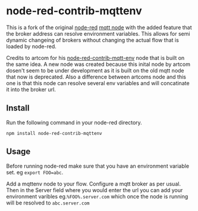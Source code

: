 # node-red-contrib-mqttenv

This is a fork of the original [node-red](https://github.com/node-red/node-red) [mqtt node](https://github.com/node-red/node-red/tree/master/nodes/core/io) with the added feature that the broker address can resolve environment variables. This allows for semi dynamic changeing of brokers without changing the actual flow that is loaded by node-red.

Credits to artcom for his [node-red-contrib-mqtt-env](https://github.com/artcom/node-red-contrib-mqtt-env) node that is built on the same idea. A new node was created because this inital node by artcom dosen't seem to be under development as it is built on the old mqtt node that now is deprecated. Also a difference between artcoms node and this one is that this node can resolve several env variables and will concatinate it into the broker url.

## Install
Run the following command in your node-red directory.
```
npm install node-red-contrib-mqttenv
```

## Usage
Before running node-red make sure that you have an environment variable set. eg `export FOO=abc`.

Add a mqttenv node to your flow. Configure a mqtt broker as per usual. Then in the Server field where you would enter the url you can add your environment varibles eg.`%FOO%.server.com` which once the node is running will be resolved to `abc.server.com`
